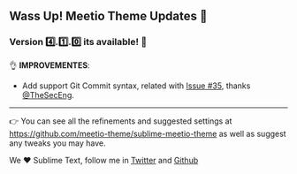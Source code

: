 ## Wass Up! Meetio Theme Updates 🎁

### Version 4️⃣.1️⃣.0️⃣ its available! 🎉

👌 **IMPROVEMENTES**:

* Add support Git Commit syntax, related with [Issue #35](https://github.com/meetio-theme/sublime-meetio-theme/issues/35), thanks [@TheSecEng](https://github.com/TheSecEng).

---

👉 You can see all the refinements and suggested settings at https://github.com/meetio-theme/sublime-meetio-theme
as well as suggest any tweaks you may have.

We ♥️ Sublime Text, follow me in [Twitter](https://twitter.com/mauroreisviera) and
[Github](https://github.com/mauroreisvieira/)
